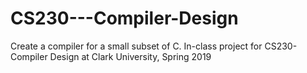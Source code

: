 # CS230---Compiler-Design
Create a compiler for a small subset of C. In-class project for CS230-Compiler Design at Clark University, Spring 2019
